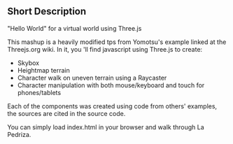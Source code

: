 
## Short Description

"Hello World" for a virtual world using Three.js

This mashup is a heavily modified tps from Yomotsu's example linked at the Threejs.org wiki.
In it, you 'll find javascript using Three.js to create:

* Skybox
* Heightmap terrain
* Character walk on uneven terrain using a Raycaster
* Character manipulation with both mouse/keyboard and touch for phones/tablets

Each of the components was created using code from others' examples, the sources are cited in
the source code.

You can simply load index.html in your browser and walk through La Pedriza.
